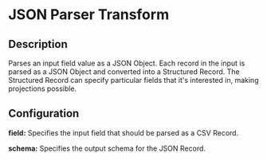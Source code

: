 # JSON Parser Transform

Description
-----------
Parses an input field value as a JSON Object. Each record in the input is parsed as a JSON Object 
and converted into a Structured Record. The Structured Record can specify particular fields that 
it's interested in, making projections possible.

Configuration
-------------
**field:** Specifies the input field that should be parsed as a CSV Record.

**schema:** Specifies the output schema for the JSON Record.